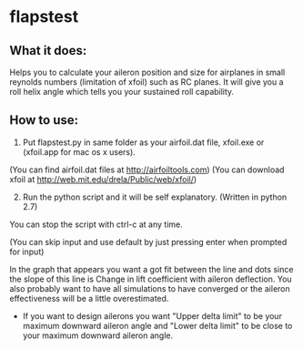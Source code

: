# flapstest
## What it does:
  Helps you to calculate your aileron position and size for airplanes in small reynolds numbers (limitation of xfoil) such as RC planes. It will give you a roll helix angle which tells you your sustained roll capability. 
  
## How to use:
1. Put flapstest.py in same folder as your airfoil.dat file, xfoil.exe or (xfoil.app for mac os x users).

  (You can find airfoil.dat files at http://airfoiltools.com)
  (You can download xfoil at http://web.mit.edu/drela/Public/web/xfoil/)
  
2. Run the python script and it will be self explanatory. (Written in python 2.7)

  You can stop the script with ctrl-c at any time.

  (You can skip input and use default by just pressing enter when prompted for input)
  
  In the graph that appears you want a got fit between the line and dots since the slope of this line is Change in lift coefficient with aileron deflection. You also probably want to have all simulations to have converged or the aileron effectiveness will be a little overestimated.

* If you want to design ailerons you want "Upper delta limit" to be your maximum downward aileron angle and "Lower delta limit" to be close to your maximum downward aileron angle.
